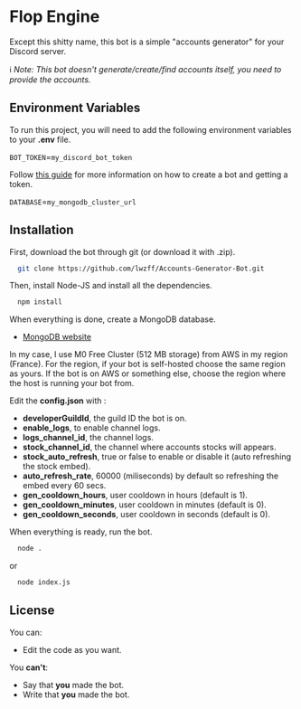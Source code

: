 
# Flop Engine

Except this shitty name, this bot is a simple "accounts generator" for your Discord server.

ℹ️ *Note: This bot doesn't generate/create/find accounts itself, you need to provide the accounts.*

## Environment Variables

To run this project, you will need to add the following environment variables to your **.env** file.

`BOT_TOKEN`=`my_discord_bot_token`

Follow [this guide](https://github.com/reactiflux/discord-irc/wiki/Creating-a-discord-bot-&-getting-a-token) for more information on how to create a bot and getting a token.

`DATABASE`=`my_mongodb_cluster_url`

## Installation

First, download the bot through git (or download it with .zip).

```bash
  git clone https://github.com/lwzff/Accounts-Generator-Bot.git
```

Then, install Node-JS and install all the dependencies.

```bash
  npm install
```

When everything is done, create a MongoDB database.

- [MongoDB website](https://www.mongodb.com/)

In my case, I use M0 Free Cluster (512 MB storage) from AWS in my region (France).
For the region, if your bot is self-hosted choose the same region as yours. If the bot is on AWS or something else, choose the region where the host is running your bot from.

Edit the **config.json** with :
- **developerGuildId**, the guild ID the bot is on.
- **enable_logs**, to enable channel logs.
- **logs_channel_id**, the channel logs.
- **stock_channel_id**, the channel where accounts stocks will appears.
- **stock_auto_refresh**, true or false to enable or disable it (auto refreshing the stock embed).
- **auto_refresh_rate**, 60000 (miliseconds) by default so refreshing the embed every 60 secs.
- **gen_cooldown_hours**, user cooldown in hours (default is 1).
- **gen_cooldown_minutes**, user cooldown in minutes (default is 0).
- **gen_cooldown_seconds**, user cooldown in seconds (default is 0).

When everything is ready, run the bot.

```bash
  node .
```
or
```bash
  node index.js
```

## License

You can:
- Edit the code as you want.

You **can't**:
- Say that **you** made the bot.
- Write that **you** made the bot.

